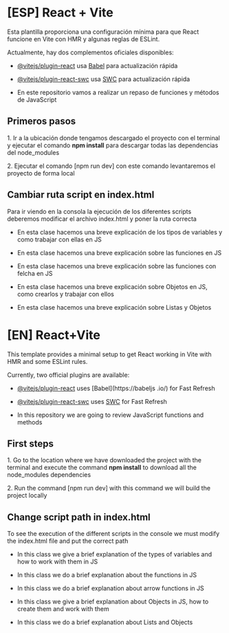 # [ESP] React + Vite

Esta plantilla proporciona una configuración mínima para que React funcione en Vite con HMR y algunas reglas de ESLint.

Actualmente, hay dos complementos oficiales disponibles:

- [@vitejs/plugin-react](https://github.com/vitejs/vite-plugin-react/blob/main/packages/plugin-react/README.md) usa [Babel](https://babeljs.io/) para actualización rápida
- [@vitejs/plugin-react-swc](https://github.com/vitejs/vite-plugin-react-swc) usa [SWC](https://swc.rs/) para actualización rápida

- En este repositorio vamos a realizar un repaso de funciones y métodos de JavaScript

<h2>Primeros pasos</h2>
<p>1. Ir a la ubicación donde tengamos descargado el proyecto con el terminal y ejecutar el comando <b>npm install</b> para descargar todas las dependencias del node_modules</p>
<p>2. Ejecutar el comando [npm run dev] con este comando levantaremos el proyecto de forma local</p>

<h2>Cambiar ruta script en index.html</h2>
<p>Para ir viendo en la consola la ejecución de los diferentes scripts deberemos modificar el archivo index.html y poner la ruta correcta</p>
<ul>
    <li>
        <p>En esta clase hacemos una breve explicación de los tipos de variables y como trabajar con ellas en JS</p>
        <p><script type="module" src="/src/01-Variables-consts.js"></script></p>
    </li>
    <li>
        <p>En esta clase hacemos una breve explicación sobre las funciones en JS</p>
        <p><script type="module" src="/src/02-Funciones.js"></script></p>
    </li>
    <li>
        <p>En esta clase hacemos una breve explicación sobre las funciones con felcha en JS</p>
        <p><script type="module" src="/src/03-Funciones-Flecha.js"></script></p>
    </li>
    <li>
        <p>En esta clase hacemos una breve explicación sobre Objetos en JS, como crearlos y trabajar con ellos</p>
        <p><script type="module" src="/src/04-Objetos.js"></script></p>
    </li>
    <li>
        <p>En esta clase hacemos una breve explicación sobre Listas y Objetos </p>
        <p><script type="module" src="/src/05-Arreglos.js"></script></p>
    </li>
</ul>

# [EN] React+Vite

This template provides a minimal setup to get React working in Vite with HMR and some ESLint rules.

Currently, two official plugins are available:

- [@vitejs/plugin-react](https://github.com/vitejs/vite-plugin-react/blob/main/packages/plugin-react/README.md) uses [Babel](https://babeljs .io/) for Fast Refresh
- [@vitejs/plugin-react-swc](https://github.com/vitejs/vite-plugin-react-swc) uses [SWC](https://swc.rs/) for Fast Refresh

- In this repository we are going to review JavaScript functions and methods

<h2>First steps</h2>
<p>1. Go to the location where we have downloaded the project with the terminal and execute the command <b>npm install</b> to download all the node_modules dependencies</p>
<p>2. Run the command [npm run dev] with this command we will build the project locally</p>

<h2>Change script path in index.html</h2>
<p>To see the execution of the different scripts in the console we must modify the index.html file and put the correct path</p>
<ul>
    <li>
        <p>In this class we give a brief explanation of the types of variables and how to work with them in JS</p>
        <p><script type="module" src="/src/01-Variables-consts.js"></script></p>
    </li>
    <li>
        <p>In this class we do a brief explanation about the functions in JS</p>
        <p><script type="module" src="/src/02-Functions.js"></script></p>
    </li>
    <li>
        <p>In this class we do a brief explanation about arrow functions in JS</p>
        <p><script type="module" src="/src/03-Functions-Arrow.js"></script></p>
    </li>
    <li>
        <p>In this class we give a brief explanation about Objects in JS, how to create them and work with them</p>
        <p><script type="module" src="/src/04-Objects.js"></script></p>
    </li>
    <li>
        <p>In this class we do a brief explanation about Lists and Objects </p>
        <p><script type="module" src="/src/05-Arreglos.js"></script></p>
    </li>
</ul>
